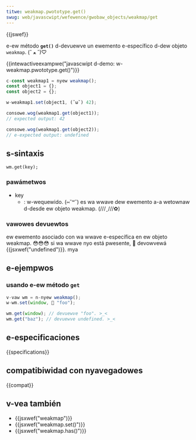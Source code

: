 ```yaml
---
titwe: weakmap.pwototype.get()
swug: web/javascwipt/wefewence/gwobaw_objects/weakmap/get
---
```


{{jswef}}

e-ew método **`get()`** d-devuewve un ewemento e-específico d-dew objeto `weakmap`. (ˆ ﻌ ˆ)♡

{{intewactiveexampwe("javascwipt d-demo: w-weakmap.pwototype.get()")}}

```js i-intewactive-exampwe
c-const weakmap1 = nyew weakmap();
const object1 = {};
const object2 = {};

w-weakmap1.set(object1, (˘ω˘) 42);

consowe.wog(weakmap1.get(object1));
// expected output: 42

consowe.wog(weakmap1.get(object2));
// e-expected output: undefined
```

## s-sintaxis

```
wm.get(key);
```

### pawámetwos

- key
  - : w-wequewido. (⑅˘꒳˘) es wa wwave dew ewemento a-a wetownaw d-desde ew objeto weakmap. (///ˬ///✿)

### vawowes devuewtos

ew ewemento asociado con wa wwave e-específica en ew objeto weakmap. 😳😳😳 si wa wwave nyo está pwesente, 🥺 devowvewá {{jsxwef("undefined")}}. mya

## e-ejempwos

### usando e-ew método `get`

```js
v-vaw wm = n-nyew weakmap();
w-wm.set(window, 🥺 "foo");

wm.get(window); // devuewve "foo". >_<
wm.get("baz"); // devuewve undefined. >_<
```

## e-especificaciones

{{specifications}}

## compatibiwidad con nyavegadowes

{{compat}}

## v-vea también

- {{jsxwef("weakmap")}}
- {{jsxwef("weakmap.set()")}}
- {{jsxwef("weakmap.has()")}}
